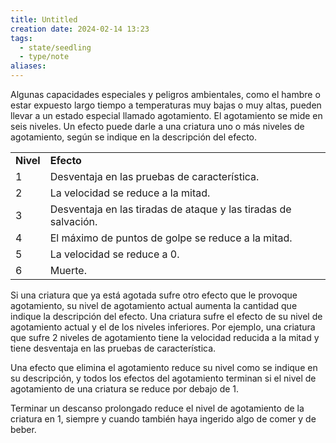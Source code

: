 ```yaml
---
title: Untitled
creation date: 2024-02-14 13:23
tags:
  - state/seedling
  - type/note
aliases:
---
```

Algunas capacidades especiales y peligros ambientales, como el hambre o estar expuesto largo tiempo a temperaturas muy bajas o muy altas, pueden llevar a un estado especial llamado agotamiento. El agotamiento se mide en seis niveles. Un efecto puede darle a una criatura uno o más niveles de agotamiento, según se indique en la descripción del efecto.

|   |   |
|---|---|
|**Nivel**|**Efecto**|
|1|Desventaja en las pruebas de característica.|
|2|La velocidad se reduce a la mitad.|
|3|Desventaja en las tiradas de ataque y las tiradas de salvación.|
|4|El máximo de puntos de golpe se reduce a la mitad.|
|5|La velocidad se reduce a 0.|
|6|Muerte.|

Si una criatura que ya está agotada sufre otro efecto que le provoque agotamiento, su nivel de agotamiento actual aumenta la cantidad que indique la descripción del efecto. Una criatura sufre el efecto de su nivel de agotamiento actual y el de los niveles inferiores. Por ejemplo, una criatura que sufre 2 niveles de agotamiento tiene la velocidad reducida a la mitad y tiene desventaja en las pruebas de característica.

Una efecto que elimina el agotamiento reduce su nivel como se indique en su descripción, y todos los efectos del agotamiento terminan si el nivel de agotamiento de una criatura se reduce por debajo de 1.

Terminar un descanso prolongado reduce el nivel de agotamiento de la criatura en 1, siempre y cuando también haya ingerido algo de comer y de beber.
